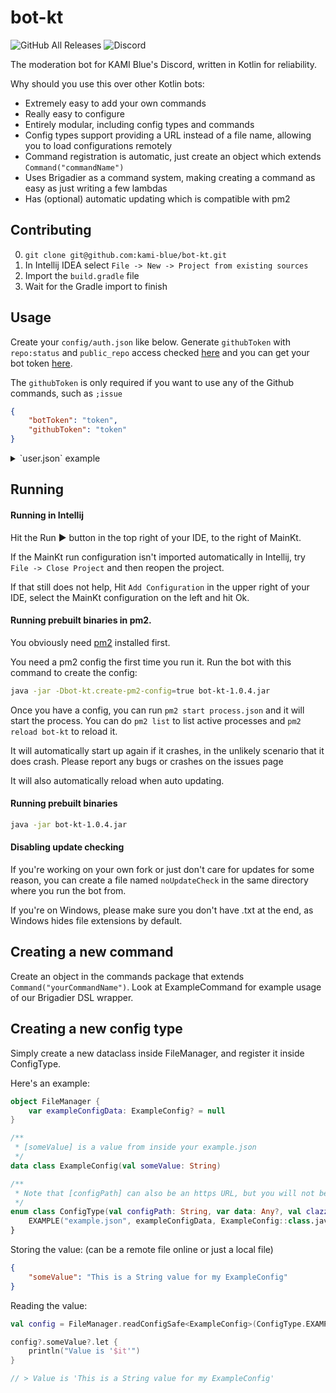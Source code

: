# bot-kt

![GitHub All Releases](https://img.shields.io/github/downloads/kami-blue/bot-kt/total)
![Discord](https://img.shields.io/discord/573954110454366214)

The moderation bot for KAMI Blue's Discord, written in Kotlin for reliability. 

Why should you use this over other Kotlin bots:
- Extremely easy to add your own commands
- Really easy to configure
- Entirely modular, including config types and commands
- Config types support providing a URL instead of a file name, allowing you to load configurations remotely
- Command registration is automatic, just create an object which extends `Command("commandName")`
- Uses Brigadier as a command system, making creating a command as easy as just writing a few lambdas 
- Has (optional) automatic updating which is compatible with pm2

## Contributing

0. `git clone git@github.com:kami-blue/bot-kt.git`
1. In Intellij IDEA select `File -> New -> Project from existing sources`
3. Import the `build.gradle` file
4. Wait for the Gradle import to finish

## Usage

Create your `config/auth.json` like below. Generate `githubToken` with `repo:status` and `public_repo` access checked [here](https://github.com/settings/tokens) and you can get your bot token [here](https://discord.com/developers/applications/BOT_ID_HERE/bot).

The `githubToken` is only required if you want to use any of the Github commands, such as `;issue`

```json
{
    "botToken": "token",
    "githubToken": "token"
}
```

<details>
    <summary>`user.json` example</summary>

All elements are optional. `statusMessageType` defaults to "Playing".

```json
{
    "autoUpdate": "true",
    "primaryServerId": "573954110454366214",
    "startUpChannel": "dev-bot",
    "statusMessage": "out for raids",
    "statusMessageType": "3"
}
```

</details>

## Running 

#### Running in Intellij

Hit the Run ▶️ button in the top right of your IDE, to the right of MainKt.

If the MainKt run configuration isn't imported automatically in Intellij, try `File -> Close Project` and then reopen the project. 

If that still does not help, Hit `Add Configuration` in the upper right of your IDE, select the MainKt configuration on the left and hit Ok.

#### Running prebuilt binaries in pm2.
 
You obviously need [pm2](https://pm2.keymetrics.io/) installed first. 

You need a pm2 config the first time you run it. Run the bot with this command to create the config:
```bash
java -jar -Dbot-kt.create-pm2-config=true bot-kt-1.0.4.jar
```

Once you have a config, you can run `pm2 start process.json` and it will start the process. You can do `pm2 list` to list active processes and `pm2 reload bot-kt` to reload it.

It will automatically start up again if it crashes, in the unlikely scenario that it does crash. Please report any bugs or crashes on the issues page
 
It will also automatically reload when auto updating.

#### Running prebuilt binaries

```bash
java -jar bot-kt-1.0.4.jar
```

#### Disabling update checking

If you're working on your own fork or just don't care for updates for some reason, you can create a file named `noUpdateCheck` in the same directory where you run the bot from.

If you're on Windows, please make sure you don't have .txt at the end, as Windows hides file extensions by default.

## Creating a new command

Create an object in the commands package that extends `Command("yourCommandName")`. Look at ExampleCommand for example usage of our Brigadier DSL wrapper.

## Creating a new config type

Simply create a new dataclass inside FileManager, and register it inside ConfigType. 

Here's an example:

```kotlin
object FileManager {
    var exampleConfigData: ExampleConfig? = null
}
```

```kotlin
/**
 * [someValue] is a value from inside your example.json
 */
data class ExampleConfig(val someValue: String)
```

```kotlin
/**
 * Note that [configPath] can also be an https URL, but you will not be able to write the config if it's a remote URL. This is fine for remotely configuring a setting.
 */
enum class ConfigType(val configPath: String, var data: Any?, val clazz: Class<*>) {
    EXAMPLE("example.json", exampleConfigData, ExampleConfig::class.java);
}
```

Storing the value: (can be a remote file online or just a local file)

```json
{
    "someValue": "This is a String value for my ExampleConfig"
}
```

Reading the value: 

```kotlin
val config = FileManager.readConfigSafe<ExampleConfig>(ConfigType.EXAMPLE, false) // setting reload to true instead of false will forcefully load it from the URL / memory instead of returning the cached version

config?.someValue?.let {
    println("Value is '$it'")
}

// > Value is 'This is a String value for my ExampleConfig'
```

